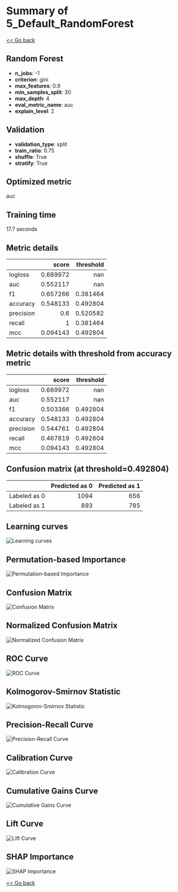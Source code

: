 # Summary of 5_Default_RandomForest

[<< Go back](../README.md)

## Random Forest

- **n_jobs**: -1
- **criterion**: gini
- **max_features**: 0.9
- **min_samples_split**: 30
- **max_depth**: 4
- **eval_metric_name**: auc
- **explain_level**: 2

## Validation

- **validation_type**: split
- **train_ratio**: 0.75
- **shuffle**: True
- **stratify**: True

## Optimized metric

auc

## Training time

17.7 seconds

## Metric details

|           |    score |   threshold |
|:----------|---------:|------------:|
| logloss   | 0.689972 |  nan        |
| auc       | 0.552117 |  nan        |
| f1        | 0.657266 |    0.381464 |
| accuracy  | 0.548133 |    0.492804 |
| precision | 0.6      |    0.520582 |
| recall    | 1        |    0.381464 |
| mcc       | 0.094143 |    0.492804 |

## Metric details with threshold from accuracy metric

|           |    score |   threshold |
|:----------|---------:|------------:|
| logloss   | 0.689972 |  nan        |
| auc       | 0.552117 |  nan        |
| f1        | 0.503366 |    0.492804 |
| accuracy  | 0.548133 |    0.492804 |
| precision | 0.544761 |    0.492804 |
| recall    | 0.467819 |    0.492804 |
| mcc       | 0.094143 |    0.492804 |

## Confusion matrix (at threshold=0.492804)

|              |   Predicted as 0 |   Predicted as 1 |
|:-------------|-----------------:|-----------------:|
| Labeled as 0 |             1094 |              656 |
| Labeled as 1 |              893 |              785 |

## Learning curves

![Learning curves](learning_curves.png)

## Permutation-based Importance

![Permutation-based Importance](permutation_importance.png)

## Confusion Matrix

![Confusion Matrix](confusion_matrix.png)

## Normalized Confusion Matrix

![Normalized Confusion Matrix](confusion_matrix_normalized.png)

## ROC Curve

![ROC Curve](roc_curve.png)

## Kolmogorov-Smirnov Statistic

![Kolmogorov-Smirnov Statistic](ks_statistic.png)

## Precision-Recall Curve

![Precision-Recall Curve](precision_recall_curve.png)

## Calibration Curve

![Calibration Curve](calibration_curve_curve.png)

## Cumulative Gains Curve

![Cumulative Gains Curve](cumulative_gains_curve.png)

## Lift Curve

![Lift Curve](lift_curve.png)

## SHAP Importance

![SHAP Importance](shap_importance.png)

[<< Go back](../README.md)
